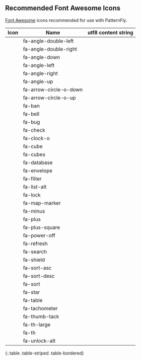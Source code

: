 ## Recommended Font Awesome Icons

[Font Awesome](http://fontawesome.io/icons/) icons recommended for use with PatternFly.

| Icon                                                   | Name                      | utf8 content string|
| ------------------------------------------------------ | ------------------------- | --------------- |
| <span class="fa fa-angle-double-left"></span>          | fa-angle-double-left      |                 |
| <span class="fa fa-angle-double-right"></span>         | fa-angle-double-right     |                 |
| <span class="fa fa-angle-down"></span>                 | fa-angle-down             |                 |
| <span class="fa fa-angle-left"></span>                 | fa-angle-left             |                 |
| <span class="fa fa-angle-right"></span>                | fa-angle-right            |                 |
| <span class="fa fa-angle-up"></span>                   | fa-angle-up               |                 |
| <span class="fa fa-arrow-circle-o-down"></span>        | fa-arrow-circle-o-down    |                 |
| <span class="fa fa-arrow-circle-o-up"></span>          | fa-arrow-circle-o-up      |                 |
| <span class="fa fa-ban"></span>                        | fa-ban                    |                 |
| <span class="fa fa-bell"></span>                       | fa-bell                   |                 |
| <span class="fa fa-bug"></span>                        | fa-bug                    |                 |
| <span class="fa fa-check"></span>                      | fa-check                  |                 |
| <span class="fa fa-clock-o"></span>                    | fa-clock-o                |                 |
| <span class="fa fa-cube"></span>                       | fa-cube                   |                 |
| <span class="fa fa-cubes"></span>                      | fa-cubes                  |                 |
| <span class="fa fa-database"></span>                   | fa-database               |                 |
| <span class="fa fa-envelope"></span>                   | fa-envelope               |                 |
| <span class="fa fa-filter"></span>                     | fa-filter                 |                 |
| <span class="fa fa-list-alt"></span>                   | fa-list-alt               |                 |
| <span class="fa fa-lock"></span>                       | fa-lock                   |                 |
| <span class="fa fa-map-marker"></span>                 | fa-map-marker             |                 |
| <span class="fa fa-minus"></span>                      | fa-minus                  |                 |
| <span class="fa fa-plus"></span>                       | fa-plus                   |                 |
| <span class="fa fa-plus-square"></span>                | fa-plus-square            |                 |
| <span class="fa fa-power-off"></span>                  | fa-power-off              |                 |
| <span class="fa fa-refresh"></span>                    | fa-refresh                |                 |
| <span class="fa fa-search"></span>                     | fa-search                 |                 |
| <span class="fa fa-shield"></span>                     | fa-shield                 |                 |
| <span class="fa fa-sort-asc"></span>                   | fa-sort-asc               |                 |
| <span class="fa fa-sort-desc"></span>                  | fa-sort-desc              |                 |
| <span class="fa fa-sort"></span>                       | fa-sort                   |                 |
| <span class="fa fa-star"></span>                       | fa-star                   |                 |
| <span class="fa fa-table"></span>                      | fa-table                  |                 |
| <span class="fa fa-tachometer"></span>                 | fa-tachometer             |                 |
| <span class="fa fa-thumb-tack"></span>                 | fa-thumb-tack             |                 |
| <span class="fa fa-th-large"></span>                   | fa-th-large               |                 |
| <span class="fa fa-th"></span>                         | fa-th                     |                 |
| <span class="fa fa-unlock-alt"></span>                 | fa-unlock-alt             |                 |
{:.table .table-striped .table-bordered}